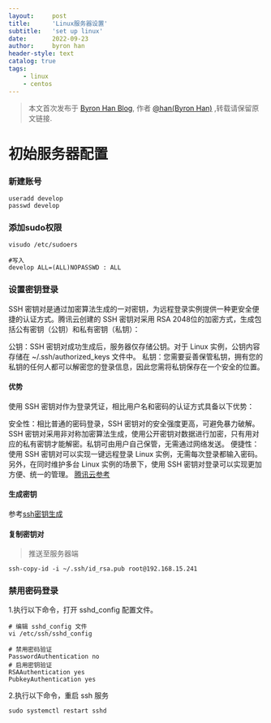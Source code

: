 ```yaml
---
layout:     post
title:      'Linux服务器设置'
subtitle:   'set up linux'
date:       2022-09-23
author:     byron han
header-style: text
catalog: true
tags:
    - linux
    - centos
---
```


> 本文首次发布于 [Byron Han Blog](https://blog.hanjl.com.com/), 作者 [@han(Byron Han)](http://github.com/hanjl7) ,转载请保留原文链接.

# 初始服务器配置

### 新建账号
```shell
useradd develop
passwd develop
```

### 添加sudo权限
```shell
visudo /etc/sudoers

#写入
develop ALL=(ALL)NOPASSWD : ALL
```

### 设置密钥登录
SSH 密钥对是通过加密算法生成的一对密钥，为远程登录实例提供一种更安全便捷的认证方式。腾讯云创建的 SSH 密钥对采用 RSA 2048位的加密方式，生成包括公有密钥（公钥）和私有密钥（私钥）：

公钥：SSH 密钥对成功生成后，服务器仅存储公钥。对于 Linux 实例，公钥内容存储在 ~/.ssh/authorized_keys 文件中。
私钥：您需要妥善保管私钥，拥有您的私钥的任何人都可以解密您的登录信息，因此您需将私钥保存在一个安全的位置。

#### 优势
使用 SSH 密钥对作为登录凭证，相比用户名和密码的认证方式具备以下优势：

安全性：相比普通的密码登录，SSH 密钥对的安全强度更高，可避免暴力破解。SSH 密钥对采用非对称加密算法生成，使用公开密钥对数据进行加密，只有用对应的私有密钥才能解密。私钥可由用户自己保管，无需通过网络发送。
便捷性：使用 SSH 密钥对可以实现一键远程登录 Linux 实例，无需每次登录都输入密码。另外，在同时维护多台 Linux 实例的场景下，使用 SSH 密钥对登录可以实现更加方便、统一的管理。
[腾讯云参考](https://cloud.tencent.com/document/product/1207/44573)

#### 生成密钥
参考[ssh密钥生成](https://docs.github.com/en/authentication/connecting-to-github-with-ssh)

#### 复制密钥对
> 推送至服务器端

```shell
ssh-copy-id -i ~/.ssh/id_rsa.pub root@192.168.15.241
```

### 禁用密码登录
1.执行以下命令，打开 sshd_config 配置文件。
```shell
# 编辑 sshd_config 文件 
vi /etc/ssh/sshd_config

# 禁用密码验证 
PasswordAuthentication no
# 启用密钥验证 
RSAAuthentication yes
PubkeyAuthentication yes
```
2.执行以下命令，重启 ssh 服务
```
sudo systemctl restart sshd
```




